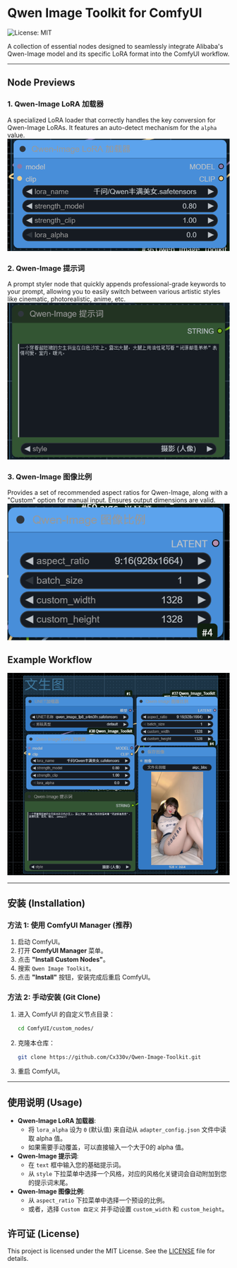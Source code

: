 # Qwen Image Toolkit for ComfyUI

![License: MIT](https://img.shields.io/badge/License-MIT-yellow.svg)

A collection of essential nodes designed to seamlessly integrate Alibaba's Qwen-Image model and its specific LoRA format into the ComfyUI workflow.

---

## Node Previews

### 1. Qwen-Image LoRA 加载器
A specialized LoRA loader that correctly handles the key conversion for Qwen-Image LoRAs. It features an auto-detect mechanism for the `alpha` value.
![LoRA Loader Node](example/loader.png)

### 2. Qwen-Image 提示词
A prompt styler node that quickly appends professional-grade keywords to your prompt, allowing you to easily switch between various artistic styles like cinematic, photorealistic, anime, etc.
![Prompt Styler Node](example/prompt.png)

### 3. Qwen-Image 图像比例
Provides a set of recommended aspect ratios for Qwen-Image, along with a "Custom" option for manual input. Ensures output dimensions are valid.
![Aspect Ratio Node](example/latent.png)

## Example Workflow

![Example Workflow](example/workflow.png)

---

## 安装 (Installation)

### 方法 1: 使用 ComfyUI Manager (推荐)
1.  启动 ComfyUI。
2.  打开 **ComfyUI Manager** 菜单。
3.  点击 **"Install Custom Nodes"**。
4.  搜索 `Qwen Image Toolkit`。
5.  点击 **"Install"** 按钮，安装完成后重启 ComfyUI。

### 方法 2: 手动安装 (Git Clone)
1.  进入 ComfyUI 的自定义节点目录：
    ```bash
    cd ComfyUI/custom_nodes/
    ```
2.  克隆本仓库：
    ```bash
    git clone https://github.com/Cx330v/Qwen-Image-Toolkit.git
    ```
3.  重启 ComfyUI。

---

## 使用说明 (Usage)

* **Qwen-Image LoRA 加载器**:
    * 将 `lora_alpha` 设为 `0` (默认值) 来自动从 `adapter_config.json` 文件中读取 alpha 值。
    * 如果需要手动覆盖，可以直接输入一个大于0的 alpha 值。
* **Qwen-Image 提示词**:
    * 在 `text` 框中输入您的基础提示词。
    * 从 `style` 下拉菜单中选择一个风格，对应的风格化关键词会自动附加到您的提示词末尾。
* **Qwen-Image 图像比例**:
    * 从 `aspect_ratio` 下拉菜单中选择一个预设的比例。
    * 或者，选择 `Custom 自定义` 并手动设置 `custom_width` 和 `custom_height`。

## 许可证 (License)

This project is licensed under the MIT License. See the [LICENSE](LICENSE) file for details.
